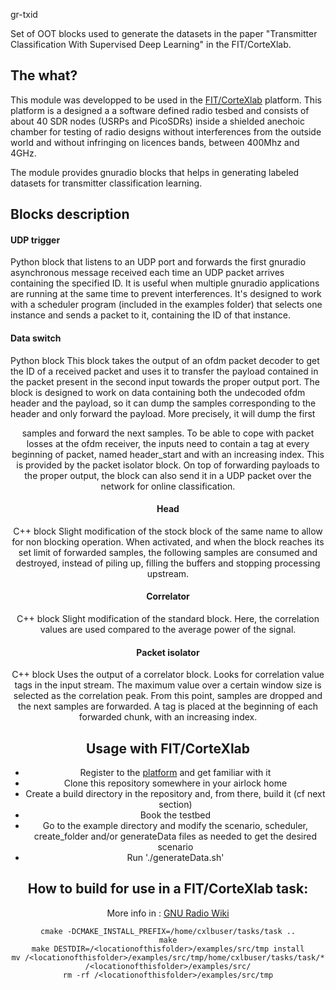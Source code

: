 gr-txid

Set of OOT blocks used to generate the datasets in the paper "Transmitter Classification With Supervised Deep Learning" in the FIT/CorteXlab.


## The what?

This module was developped to be used in the [FIT/CorteXlab](http://www.cortexlab.fr/) platform.
This platform is a designed a a software defined radio tesbed and consists of about 40 SDR nodes (USRPs and PicoSDRs) inside a shielded anechoic chamber for testing of radio designs without interferences from the outside world and without infringing on licences bands, between 400Mhz and 4GHz.

The module provides gnuradio blocks that helps in generating labeled datasets for transmitter classification learning.

## Blocks description

#### UDP trigger
Python block that listens to an UDP port and forwards the first gnuradio asynchronous message received each time an UDP packet arrives containing the specified ID.
It is useful when multiple gnuradio applications are running at the same time to prevent interferences.
It's designed to work with a scheduler program (included in the examples folder) that selects one instance and sends a packet to it, containing the ID of that instance.

#### Data switch
Python block
This block takes the output of an ofdm packet decoder to get the ID of a received packet and uses it to transfer the payload contained in the packet present in the second input towards the proper output port.
The block is designed to work on data containing both the undecoded ofdm header and the payload, so it can dump the samples corresponding to the header and only forward the payload.
More precisely, it will dump the first <header size> samples and forward the next <payload size> samples.
To be able to cope with packet losses at the ofdm receiver, the inputs need to contain a tag at every beginning of packet, named header_start and with an increasing index. This is provided by the packet isolator block.
On top of forwarding payloads to the proper output, the block can also send it in a UDP packet over the network for online classification.

#### Head
C++ block
Slight modification of the stock block of the same name to allow for non blocking operation.
When activated, and when the block reaches its set limit of forwarded samples, the following samples are consumed and destroyed, instead of piling up, filling the buffers and stopping processing upstream.

#### Correlator
C++ block
Slight modification of the standard block.
Here, the correlation values are used compared to the average power of the signal.

#### Packet isolator
C++ block
Uses the output of a correlator block.
Looks for correlation value tags in the input stream. The maximum value over a certain window size is selected as the correlation peak.
From this point, <preamble length> samples are dropped and the next <payload length> samples are forwarded.
A tag is placed at the beginning of each forwarded chunk, with an increasing index. 




## Usage with FIT/CorteXlab
- Register to the [platform](https://wiki.cortexlab.fr/doku.php?id=start) and get familiar with it
- Clone this repository somewhere in your airlock home
- Create a build directory in the repository and, from there, build it (cf next section)
- Book the testbed
- Go to the example directory and modify the scenario, scheduler, create_folder and/or generateData files as needed to get the desired scenario
- Run './generateData.sh'



## How to build for use in a FIT/CorteXlab task:
More info in : [GNU Radio Wiki](https://wiki.cortexlab.fr/doku.php?id=embedding_oot_modules_or_custom_libraries_binaries_in_minus_scenario)
````
cmake -DCMAKE_INSTALL_PREFIX=/home/cxlbuser/tasks/task ..
make
make DESTDIR=/<locationofthisfolder>/examples/src/tmp install
mv /<locationofthisfolder>/examples/src/tmp/home/cxlbuser/tasks/task/* /<locationofthisfolder>/examples/src/
rm -rf /<locationofthisfolder>/examples/src/tmp
````
